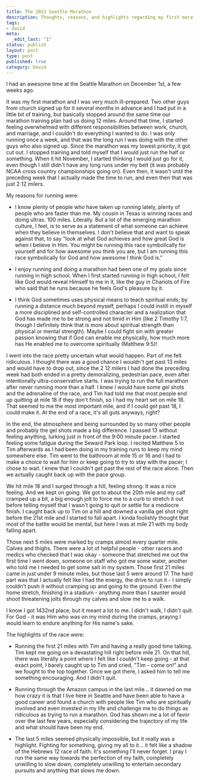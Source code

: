 ```yaml
---
title: The 2013 Seattle Marathon
description: Thoughts, reasons, and highlights regarding my first marathon.
tags:
- david
meta:
  _edit_last: "1"
status: publish
layout: post
type: post
published: true
category: David
---
```

I had an awesome time at the Seattle Marathon on December 1st, a few weeks ago.

It was my first marathon and I was very much ill-prepared. Two other guys from church signed up for it several months in advance and I had put in a little bit of training, but basically stopped around the same time our marathon training plan had us doing 12 miles. Around that time, I started feeling overwhelmed with different responsibilities between work, church, and marriage, and I couldn't do everything I wanted to do. I was only running once a week, and that was the long run I was doing with the other guys who also signed up. Since the marathon was my lowest priority, it got cut out. I stopped training and told myself that I would just run the half or something. When it hit November, I started thinking I would just go for it, even though I still didn't have any long runs under my belt (it was probably NCAA cross country championships going on). Even then, it wasn't until the preceding week that I actually made the time to run, and even then that was just 2 12 milers.

My reasons for running were:

- I know plenty of people who have taken up running lately, plenty of people who are faster than me. My cousin in Texas is winning races and doing ultras. 100 miles. Literally. But a lot of the emerging marathon culture, I feel, is to serve as a statement of what someone can achieve when they believe in themselves. I don't believe that and want to speak against that, to say "look at what God achieves and how great God is when I believe in Him. You might be running this race symbolically for yourself and for how awesome you think you are, but I am running this race symbolically for God and how awesome I think God is."

- I enjoy running and doing a marathon had been one of my goals since running in high school. When I first started running in high school, I felt like God would reveal Himself to me in it, like the guy in Chariots of Fire who said that he runs because he feels God's pleasure by it.

- I think God sometimes uses physical means to teach spiritual ends; by running a distance much beyond myself, perhaps I could instill in myself a more disciplined and self-controlled character and a realization that God has made me to be strong and not timid in Him (like 2 Timothy 1:7, though I definitely think that is more about spiritual strength than physical or mental strength). Maybe I could fight sin with greater passion knowing that if God can enable me physically, how much more has He enabled me to overcome spiritually (Matthew 9:5)!

I went into the race pretty uncertain what would happen. Part of me felt ridiculous. I thought there was a good chance I wouldn't get past 13 miles and would have to drop out, since the 2 12 milers I had done the preceding week had both ended in a pretty demoralizing, pedestrian pace, even after intentionally ultra-conservative starts. I was trying to run the full marathon after never running more than a half. I knew I would have some gel shots and the adrenaline of the race, and Tim had told me that most people end up quitting at mile 18 if they don't finish, so I had my heart set on mile 18. That seemed to me the most important mile, and if I could get past 18, I could make it. At the end of a race, it's all guts anyways, right?

In the end, the atmosphere and being surrounded by so many other people and probably the gel shots made a big difference. I passed 13 without feeling anything, lurking just in front of the 9:00 minute pacer. I started feeling some fatigue during the Seward Park loop. I recited Matthew 5 to Tim afterwards as I had been doing in my training runs to keep my mind somewhere else. Tim went to the bathroom at mile 15 or 16 and I had to make a choice to wait for him or keep going to try to stay with the pacer; I chose to wait. I knew that I couldn't get past the rest of the race alone. Then we actually caught back up with the pace group.

We hit mile 18 and I surged through a hill, feeling strong. It was a nice feeling. And we kept on going. We got to about the 20th mile and my calf cramped up a bit, a big enough jolt to force me to a curb to stretch it out before telling myself that I wasn't going to quit or settle for a mediocre finish. I caught back up to Tim on a hill and downed a vanilla gel shot right before the 21st mile and I started to fall apart. I kinda foolishly thought that most of the battle would be mental, but here I was at mile 21 with my body falling apart.

Those next 5 miles were marked by cramps almost every quarter mile. Calves and thighs. There were a lot of helpful people - other racers and medics who checked that I was okay - someone that stretched me out the first time I went down, someone on staff who got me some water, another who told me I needed to get some salt in my system. Those first 21 miles came in just under 9 minute miles, but those last 5 were around 17. The hard part was that I actually felt like I had the energy, the drive to run it - I simply couldn't push it without cramping up and going to the ground. Even the home stretch, finishing in a stadium - anything more than I saunter would shoot threatening jolts through my calves and slow me to a walk.

I know I got 1432nd place, but it meant a lot to me. I didn't walk, I didn't quit. For God - it was Him who was on my mind during the cramps, praying I would learn to endure anything for His name's sake.

The highlights of the race were:

- Running the first 21 miles with Tim and having a really good time talking. Tim kept me going on a devastating hill right before mile 21. On that hill, there was literally a point where I felt like I couldn't keep going - at that exact point, I barely caught up to Tim and cried, "Tim - come on!" and we fought to the top together. Once we got there, I asked him to tell me something encouraging. And I didn't quit.

- Running through the Amazon campus in the last mile... it dawned on me how crazy it is that I live here in Seattle and have been able to have a good career and found a church with people like Tim who are spiritually involved and even invested in my life and challenge me to do things as ridiculous as trying to run a marathon. God has shown me a lot of favor over the last few years, especially considering the trajectory of my life and what should have been my end.

- The last 5 miles seemed physically impossible, but it really was a highlight. Fighting for something, giving my all to it... it felt like a shadow of the Hebrews 12 race of faith. It's something I'll never forget. I pray I run the same way towards the perfection of my faith, completely unwilling to slow down, completely unwilling to entertain secondary pursuits and anything that slows me down.